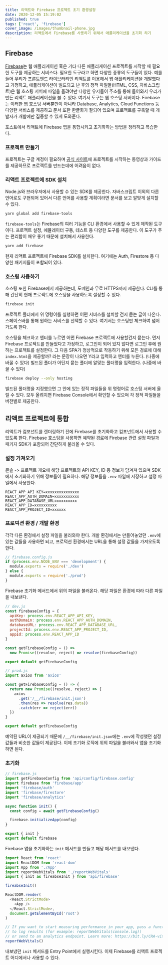 ```yaml
---
title: 리액트와 Firebase 프로젝트 초기 환경설정
date: 2020-12-05 15:19:02
published: true
tags: ['react', 'firebase']
cover_image: /images/thumbnail-phone.jpg
description: 리액트에서 Firebase를 사용하기 위해서 애플리케이션을 초기화 하기
---
```


## Firebase

[Firebase](https://firebase.google.com/)는 웹 애플리케이션 혹은 기타 다른 애플리케이션 프로젝트를 시작할 때 필요한 도구를 제공하는 서비스다. 필요한 도구라고 하면 다양한 종류의 도구들이 있다. 예를 들어 우리가 프론트엔드 라이브러리인 리액트를 이용해서 웹 애플리케이션을 개발했다고 가정하고, 애플리케이션이 빌드되고 난 후의 정적 파일들(HTML, CSS, 자바스크립트)은 웹 호스팅 서버에 파일을 올려야만 다양한 유저들이 주소를 통해 들어와서 우리가 만든 리액트 애플리케이션을 볼 수 있다. 여기서 도구는 웹 호스팅 서버이다. Firebase는 이러한 웹 호스팅 서버뿐만이 아니라 Database, Analytics, Cloud Functions 등 다양한 서비스를 제공하고 문서 또한 한글화가 잘되어 있으며 프로젝트를 구축할 때 개발자가 개발에만 집중할 수 있게 도와준다.

포스트에서 리액트에 Firebase 앱을 통합시키고 초기화하는 방법을 정리하고 복습한다.

### 프로젝트 만들기

프로젝트는 구글 계정이 필요하며 [공식 사이트](https://firebase.google.com/)에 프로젝트를 시작하는 동영상과 가이드를 제공하므로 프로젝트를 만드는데에 어려움이 없다.

### 리액트 프로젝트에 SDK 설치

Node.js와 브라우저에서 사용할 수 있는 SDK를 제공한다. 자바스크립트 이외의 다른 언어로도 구현되어 있어서 다른 언어를 사용할 계획이라면 문서를 보고 알맞게 설치할 수 있다.

```sh
yarn global add firebase-tools
```

`firebase-tools`는 Firebase의 여러 기능을 CLI 환경에서 사용할 수 있게 제작된 도구이다. 프로젝트 설정, 에뮬레이터 구동, 테스트 등 다양한 도구를 제공한다. 이 도구가 주는 편리함이 매우 좋기 때문에 설치해서 사용한다.

```sh
yarn add firebase
```

현재 리액트 프로젝트에 Firebase SDK를 설치한다. 여기에는 Auth, Firestore 등 다양한 패키지들이 포함되어 있다.

### 호스팅 사용하기

호스팅 또한 Firebase에서 제공하는데, 도메인과 무료 HTTPS까지 제공한다. CLI를 통해 간단히 현재 프로젝트에 호스팅을 사용하도록 설정할 수 있다.

```sh
firebase init
```

프로젝트 폴더에서 위 명령어를 실행하면 어떤 서비스를 설치할 건지 묻는 글이 나온다. 스페이스바를 통해 원하는 서비스를 선택할 수 있다. 여기서는 호스팅만 체크하여 넘어가도록 한다.

호스팅을 체크하고 엔터를 누르면 어떤 Firebase 프로젝트에 사용할건지 묻는다. 먼저 Firebase 프로젝트를 만들었다고 가정하고, 로그인이 되어 있지 않다면 로그인 후에 원하는 프로젝트를 설정한다. 그 다음 SPA가 정상적으로 작동하기 위해 모든 경로에 대해 `index.html`을 제공할까? 라는 문장이 나오면 Y라고 입력하고 엔터를 누른다. (나중에 바꿀 수 있다) 빌드된 폴더가 어딘지 묻는 폴더에 알맞는 폴더명을 입력한다. (나중에 바꿀 수 있다)

```sh
firebase deploy --only hosting
```

빌드된 폴더명을 지정했으면 그 안에 있는 정적 파일들을 위 명령어로 호스팅 서버에 올릴 수 있다. 모두 올려지면 Firebase Console에서 확인할 수 있으며 각 정적 파일들을 버전별로 제공한다.

## 리액트 프로젝트에 통합

리액트가 컴포넌트를 렌더링하기 전에 Firebase를 초기화하고 컴포넌트에서 사용할 수 있도록 한다. Firebase 호스팅을 사용하면 예약된 경로에 Firebase 관련 설정 파일과 패키지 SDK가 포함되어 간단하게 불러올 수 있다.

### 설정 가져오기

콘솔 -> 프로젝트 개요에 해당 프로젝트의 API KEY, ID 등 정보가 담겨져 있으며 SDK에서 초기화하기 위해 정보들이 필요하다. 해당 정보들을 `.env` 파일에 저장하고 설정 파일에서 사용한다.

```
REACT_APP_API_KEY=xxxxxxxxxxxxxxx
REACT_APP_AUTH_DOMAIN=xxxxxxxxxxx
REACT_APP_DATABASE_URL=xxxxxxxxx
REACT_APP_ID=xxxxxxxxxx
REACT_APP_PROJECT_ID=xxxxxx
```

### 프로덕션 환경 / 개발 환경

각각 다른 환경에서 설정 파일을 불러와야 한다. 개발 환경에서는 만들어놓았던 `.env`에 있는 값들을 사용하면 되고, 프로덕션 환경에서는 URL을 통해 설정 값들을 가져오도록 한다.

```js
// firebase.config.js
if (process.env.NODE_ENV === 'development') {
  module.exports = require('./dev')
} else {
  module.exports = require('./prod')
}
```

Firebase 초기화 메서드에서 위의 파일을 불러온다. 해당 파일은 환경에 따라 다른 파일을 내보낸다.

```js
// dev.js
const firebaseConfig = {
  apiKey: process.env.REACT_APP_API_KEY,
  authDomain: process.env.REACT_APP_AUTH_DOMAIN,
  databaseURL: process.env.REACT_APP_DATABASE_URL,
  projectId: process.env.REACT_APP_PROJECT_ID,
  appId: process.env.REACT_APP_ID
}

const getFirebaseConfig = () =>
  new Promise((resolve, reject) => resolve(firebaseConfig))

export default getFirebaseConfig

// prod.js
import axios from 'axios'

const getFirebaseConfig = () => {
  return new Promise((resolve, reject) => {
    axios
      .get('/__/firebase/init.json')
      .then(res => resolve(res.data))
      .catch(err => reject(err))
  })
}

export default getFirebaseConfig
```

예약된 URL이 제공되기 때문에 `/__/firebase/init.json`에는 `.env`에 작성했던 설정 값들과 비슷한 값들이 제공된다. 이제 초기화 로직에 위의 파일을 불러와서 앱을 초기화하면 된다.

### 초기화

```js
// firebase.js
import getFirebaseConfig from 'api/config/firebase.config'
import firebase from 'firebase/app'
import 'firebase/auth'
import 'firebase/firestore'
import 'firebase/analytics'

async function init() {
  const config = await getFirebaseConfig()

  firebase.initializeApp(config)
}

export { init }
export default firebase
```

Firebase 앱을 초기화하는 `init` 메서드를 만들고 해당 메서드를 내보낸다.

```js
import React from 'react'
import ReactDOM from 'react-dom'
import App from './App'
import reportWebVitals from './reportWebVitals'
import { init as fireabseInit } from 'api/firebase'

fireabseInit()

ReactDOM.render(
  <React.StrictMode>
    <App />
  </React.StrictMode>,
  document.getElementById('root')
)

// If you want to start measuring performance in your app, pass a function
// to log results (for example: reportWebVitals(console.log))
// or send to an analytics endpoint. Learn more: https://bit.ly/CRA-vitals
reportWebVitals()
```

내보냈던 `init` 메서드를 Entry Point에서 실행시킨다. 이제 Firebase를 리액트 프로젝트 어디에서나 사용할 수 있다.
